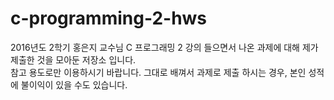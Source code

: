 # c-programming-2-hws

2016년도 2학기 홍은지 교수님 C 프로그래밍 2 강의 들으면서 나온 과제에 대해 제가 제출한 것을 모아둔 저장소 입니다.  
참고 용도로만 이용하시기 바랍니다. 그대로 배껴서 과제로 제출 하시는 경우, 본인 성적에 불이익이 있을 수도 있습니다.

